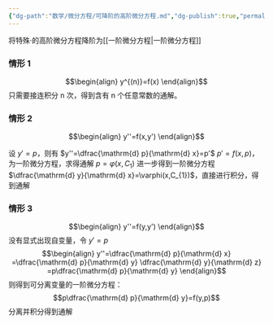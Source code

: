 ```yaml
---
{"dg-path":"数学/微分方程/可降阶的高阶微分方程.md","dg-publish":true,"permalink":"/数学/微分方程/可降阶的高阶微分方程/","dgPassFrontmatter":true,"noteIcon":"","created":"2024-09-14T09:42:54.306+08:00","updated":"2025-04-10T09:56:57.533+08:00"}
---
```



将特殊·的高阶微分方程降阶为[[一阶微分方程\|一阶微分方程]]
### 情形 1
$$\begin{align}
y^{(n)}=f(x)
\end{align}$$
只需要接连积分 n 次，得到含有 n 个任意常数的通解。

### 情形 2
$$\begin{align}
y''=f(x,y')
\end{align}$$

设 $y'=p$，则有 $y''=\dfrac{\mathrm{d} p}{\mathrm{d} x}=p'$
$p'=f(x,p)$，为一阶微分方程，求得通解 $p=\varphi(x,C_{1})$
进一步得到一阶微分方程 $\dfrac{\mathrm{d} y}{\mathrm{d} x}=\varphi(x,C_{1})$，直接进行积分，得到通解


### 情形 3
$$\begin{align}
y''=f(y,y')
\end{align}$$
没有显式出现自变量，令 $y'=p$
$$\begin{align}
y''=\dfrac{\mathrm{d} p}{\mathrm{d} x} =\dfrac{\mathrm{d} p}{\mathrm{d} y} \dfrac{\mathrm{d} y}{\mathrm{d} z} =p\dfrac{\mathrm{d} p}{\mathrm{d} y}     
\end{align}$$
则得到可分离变量的一阶微分方程：
$$p\dfrac{\mathrm{d} p}{\mathrm{d} y}=f(y,p)$$
分离并积分得到通解

